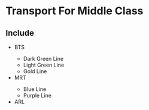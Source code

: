 # Transport For Middle Class

## Include
- BTS<Bangkok Mass Transit System>
  - Dark Green Line
  - Light Green Line
  - Gold Line
- MRT<Metropolitan Rapid Transit>
  - Blue Line
  - Purple Line
- ARL<Airport Rail Link>